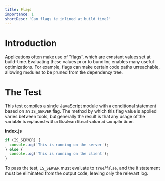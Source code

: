 ```yaml
---
title: Flags
importance: 1
shortDesc: 'Can flags be inlined at build time?'
---
```


# Introduction

Applications often make use of "flags", which are constant values set at build-time. Evaluating these values prior to bundling enables many useful optimizations. For example, flags can make certain code paths unreachable, allowing modules to be pruned from the dependency tree.

# The Test

This test compiles a single JavaScript module with a conditional statement based on an `IS_SERVER` flag. The method by which this flag value is applied varies between tools, but generally the result is that any usage of the variable is replaced with a Boolean literal value at compile time.

**index.js**

```js
if (IS_SERVER) {
  console.log('This is running on the server');
} else {
  console.log('This is running on the client');
}
```

To pass the test, `IS_SERVER` must evaluate to `true`/`false`, and the if statement must be eliminated from the output code, leaving only the relevant log.
